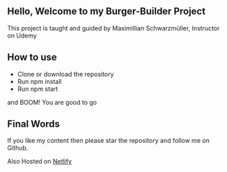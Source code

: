 ## Hello, Welcome to my Burger-Builder Project
This project is taught and guided by Maximillian Schwarzmüller, Instructor on Udemy

## How to use
* Clone or download the repository
* Run npm install
* Run npm start

and BOOM! You are good to go


## Final Words
If you like my content then please star the repository and follow me on Github.


Also Hosted on [Netlify](https://competent-allen-c019dd.netlify.com/)
